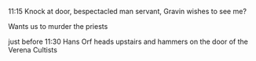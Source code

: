 11:15 Knock at door, bespectacled man servant, Gravin wishes to see me?

Wants us to murder the priests

just before 11:30 Hans Orf heads upstairs and hammers on the door of the Verena Cultists
